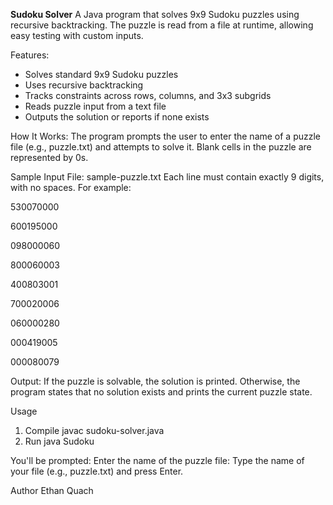 **Sudoku Solver**
A Java program that solves 9x9 Sudoku puzzles using recursive backtracking. The puzzle is read from a file at runtime, allowing easy testing with custom inputs.

Features:
- Solves standard 9x9 Sudoku puzzles
- Uses recursive backtracking
- Tracks constraints across rows, columns, and 3x3 subgrids
- Reads puzzle input from a text file
- Outputs the solution or reports if none exists

How It Works:
The program prompts the user to enter the name of a puzzle file (e.g., puzzle.txt) and attempts to solve it. Blank cells in the puzzle are represented by 0s.

Sample Input File: sample-puzzle.txt
Each line must contain exactly 9 digits, with no spaces. For example:

530070000

600195000

098000060

800060003

400803001

700020006

060000280

000419005

000080079

Output:
If the puzzle is solvable, the solution is printed. Otherwise, the program states that no solution exists and prints the current puzzle state.

Usage
1. Compile
javac sudoku-solver.java
2. Run
java Sudoku

You'll be prompted:
Enter the name of the puzzle file:
Type the name of your file (e.g., puzzle.txt) and press Enter.

Author
Ethan Quach
